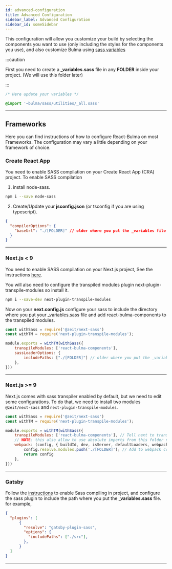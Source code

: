 ```yaml
---
id: advanced-configuration
title: Advanced Configuration
sidebar_label: Advanced Configuration
sidebar_id: someSidebar
---
```


This configuration will allow you customize your build by selecting the components you want to use (only including the styles for the components you use), and also customize Bulma using [sass variables](https://bulma.io/documentation/customize/concepts/) 

:::caution

First you need to create a **_variables.sass** file in any **FOLDER** inside your project. (We will use this folder later)

:::

```sass {1}
/* Here update your variables */

@import '~bulma/sass/utilities/_all.sass'
```
---

## Frameworks

Here you can find instructions of how to configure React-Bulma on most Frameworks. The configuration may vary a little depending on your framework of choice. 

### Create React App

You need to enable SASS compilation on your Create React App (CRA) project. To enable SASS compilation

1. install node-sass.

```bash
npm i --save node-sass
```

2. Create/Update your **jsconfig.json** (or tsconfig if you are using typescript). 


```json
{
  "compilerOptions": {
    "baseUrl": "./[FOLDER]" // older where you put the _variables file
  }
}
```
---

### Next.js < 9

You need to enable SASS compilation on your Next.js project, See the instructions [here](https://github.com/zeit/next-plugins/tree/master/packages/next-sass).

You will also need to configure the transpiled modules plugin next-plugin-transpile-modules so install it.

```bash
npm i --save-dev next-plugin-transpile-modules
```

Now on your **next.config.js** configure your sass to include the directory where you put your _variables.sass file and add react-bulma-components to the transpiled modules.

```js
const withSass = require('@zeit/next-sass')
const withTM = require('next-plugin-transpile-modules');

module.exports = withTM(withSass({
    transpileModules: ['react-bulma-components'],
    sassLoaderOptions: {
        includePaths: ["./[FOLDER]"] // older where you put the _variables file
    },
}))
```
---

### Next.js >= 9

Next.js comes with sass transpiler enabled by default, but we need to edit some configurations. To do that, we need to install two modules `@zeit/next-sass` and `next-plugin-transpile-modules`.


```js
const withSass = require('@zeit/next-sass')
const withTM = require('next-plugin-transpile-modules');

module.exports = withTM(withSass({
    transpileModules: ['react-bulma-components'], // Tell next to transpile the react-bulma-components module
    // NOTE: this also allow to use absolute imports from this folder not only for the _variables.sass file
    webpack: (config, { buildId, dev, isServer, defaultLoaders, webpack }) => {
        config.resolve.modules.push('./[FOLDER]'); // Add to webpack configuration the folder where you put the _variables file
        return config
    },
}))
```
---

### Gatsby

Follow the [instructions](https://www.gatsbyjs.org/packages/gatsby-plugin-sass/) to enable Sass compiling in project, and configure the sass plugin to include the path where you put the **_variables.sass** file. for example,

```json
{
  "plugins": [
      {
        "resolve": "gatsby-plugin-sass",
        "options": {
          "includePaths": ["./src"],
        },
      }
  ]
}
```
---
